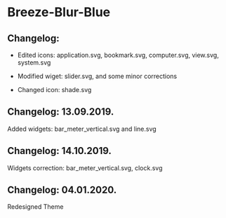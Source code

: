 # Breeze-Blur-Blue

Changelog:
----------

- Edited icons: application.svg, bookmark.svg, computer.svg, view.svg, system.svg
- Modified wiget: slider.svg, and some minor corrections

- Changed icon: shade.svg

Changelog: 13.09.2019.
----------------------

Added widgets: bar_meter_vertical.svg and line.svg

Changelog: 14.10.2019.
----------------------

Widgets correction: bar_meter_vertical.svg, clock.svg

Changelog: 04.01.2020.
----------------------

Redesigned Theme


